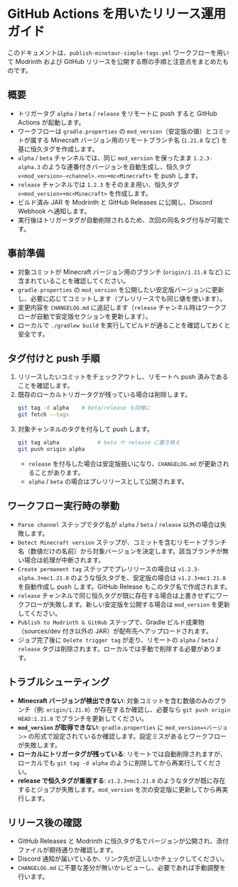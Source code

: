 # GitHub Actions を用いたリリース運用ガイド

このドキュメントは、`publish-minotaur-simple-tags.yml` ワークフローを用いて Modrinth および GitHub リリースを公開する際の手順と注意点をまとめたものです。

## 概要
- トリガータグ `alpha` / `beta` / `release` をリモートに push すると GitHub Actions が起動します。
- ワークフローは `gradle.properties` の `mod_version`（安定版の値）とコミットが属する Minecraft バージョン用のリモートブランチ名 (`1.21.8` など) を基に恒久タグを作成します。
- `alpha` / `beta` チャンネルでは、同じ `mod_version` を保ったまま `1.2.3-alpha.3` のような連番付きバージョンを自動生成し、恒久タグ `v<mod_version>-<channel>.<n>+mc<Minecraft>` を push します。
- `release` チャンネルでは `1.2.3` をそのまま用い、恒久タグ `v<mod_version>+mc<Minecraft>` を作成します。
- ビルド済み JAR を Modrinth と GitHub Releases に公開し、Discord Webhook へ通知します。
- 実行後はトリガータグが自動削除されるため、次回の同名タグ付与が可能です。

## 事前準備
- 対象コミットが Minecraft バージョン用のブランチ (`origin/1.21.8` など) に含まれていることを確認してください。
- `gradle.properties` の `mod_version` を公開したい安定版バージョンに更新し、必要に応じてコミットします（プレリリースでも同じ値を使います）。
- 変更内容を `CHANGELOG.md` に追記します（`release` チャンネル時はワークフローが自動で安定版セクションを更新します）。
- ローカルで `./gradlew build` を実行してビルドが通ることを確認しておくと安全です。

## タグ付けと push 手順
1. リリースしたいコミットをチェックアウトし、リモートへ push 済みであることを確認します。
2. 既存のローカルトリガータグが残っている場合は削除します。
   ```sh
   git tag -d alpha    # beta/release も同様に
   git fetch --tags
   ```
3. 対象チャンネルのタグを付与して push します。
   ```sh
   git tag alpha            # beta や release に置き換え
   git push origin alpha
   ```
   - `release` を付与した場合は安定版扱いになり、`CHANGELOG.md` が更新されることがあります。
   - `alpha` / `beta` の場合はプレリリースとして公開されます。

## ワークフロー実行時の挙動
- `Parse channel` ステップでタグ名が `alpha` / `beta` / `release` 以外の場合は失敗します。
- `Detect Minecraft version` ステップが、コミットを含むリモートブランチ名（数値だけの名前）から対象バージョンを決定します。該当ブランチが無い場合は処理が中断されます。
- `Create permanent tag` ステップでプレリリースの場合は `v1.2.3-alpha.3+mc1.21.8` のような恒久タグを、安定版の場合は `v1.2.3+mc1.21.8` を自動作成し push します。GitHub Release もこのタグ名で作成されます。
- `release` チャンネルで同じ恒久タグが既に存在する場合は上書きせずにワークフローが失敗します。新しい安定版を公開する場合は `mod_version` を更新してください。
- `Publish to Modrinth & GitHub` ステップで、Gradle ビルド成果物（sources/dev 付き以外の JAR）が配布先へアップロードされます。
- ジョブ完了後に `Delete trigger tag` が走り、リモートの `alpha` / `beta` / `release` タグは削除されます。ローカルでは手動で削除する必要があります。

## トラブルシューティング
- **Minecraft バージョンが検出できない**: 対象コミットを含む数値のみのブランチ（例: `origin/1.21.8`）が存在するか確認し、必要なら `git push origin HEAD:1.21.8` でブランチを更新してください。
- **`mod_version` が取得できない**: `gradle.properties` に `mod_version=<バージョン>` の形式で設定されているか確認します。設定ミスがあるとワークフローが失敗します。
- **ローカルにトリガータグが残っている**: リモートでは自動削除されますが、ローカルでも `git tag -d alpha` のように削除してから再実行してください。
- **release で恒久タグが重複する**: `v1.2.3+mc1.21.8` のようなタグが既に存在するとジョブが失敗します。`mod_version` を次の安定版に更新してから再実行します。

## リリース後の確認
- GitHub Releases と Modrinth に恒久タグ名でバージョンが公開され、添付ファイルが期待通りか確認します。
- Discord 通知が届いているか、リンク先が正しいかチェックしてください。
- `CHANGELOG.md` に不要な差分が無いかレビューし、必要であれば手動調整を行います。
